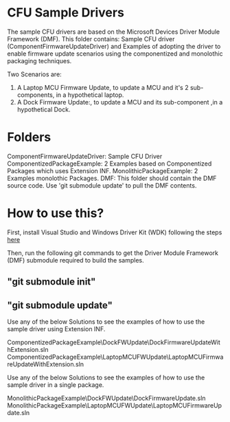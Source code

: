 # CFU Sample Drivers 
The sample CFU drivers are based on the Microsoft Devices Driver Module Framework (DMF). This folder contains:
    Sample CFU driver (ComponentFirmwareUpdateDriver) and 
    Examples of adopting the driver to enable firmware update scenarios using the componentized and monolothic packaging techniques.

Two Scenarios are:
1. A Laptop MCU Firmware Update, to update a MCU and it's 2 sub-components, in a hypothetical laptop.
2. A Dock Firmware Update:, to update a MCU and its sub-component ,in a hypothetical Dock.

# Folders

ComponentFirmwareUpdateDriver: Sample CFU Driver  
ComponentizedPackageExample: 2 Examples based on Componentized Packages which uses Extension INF.
MonolithicPackageExample: 2 Examples monolothic Packages.
DMF:  This folder should contain the DMF source code. Use 'git submodule update' to pull the DMF contents.


# How to use this?

First, install Visual Studio and Windows Driver Kit (WDK) following the steps [here](https://docs.microsoft.com/en-us/windows-hardware/drivers/download-the-wdk)

Then, run the following git commands to get the Driver Module Framework (DMF) submodule required to build the samples.
## "git submodule init"
## "git submodule update"

Use any of the below Solutions to see the examples of how to use the sample driver using Extension INF.

ComponentizedPackageExample\DockFWUpdate\DockFirmwareUpdateWithExtension.sln
ComponentizedPackageExample\LaptopMCUFWUpdate\LaptopMCUFirmwareUpdateWithExtension.sln


Use any of the below Solutions to see the examples of how to use the sample driver in a single package.

MonolithicPackageExample\DockFWUpdate\DockFirmwareUpdate.sln
MonolithicPackageExample\LaptopMCUFWUpdate\LaptopMCUFirmwareUpdate.sln
